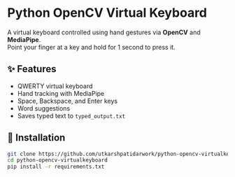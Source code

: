 # Python OpenCV Virtual Keyboard

A virtual keyboard controlled using hand gestures via **OpenCV** and **MediaPipe**.  
Point your finger at a key and hold for 1 second to press it.

## ✨ Features
- QWERTY virtual keyboard
- Hand tracking with MediaPipe
- Space, Backspace, and Enter keys
- Word suggestions
- Saves typed text to `typed_output.txt`

## 🚀 Installation
```bash
git clone https://github.com/utkarshpatidarwork/python-opencv-virtualkeyboard.git
cd python-opencv-virtualkeyboard
pip install -r requirements.txt
